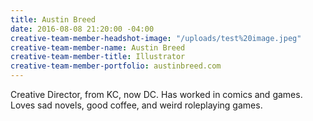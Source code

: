 ```yaml
---
title: Austin Breed
date: 2016-08-08 21:20:00 -04:00
creative-team-member-headshot-image: "/uploads/test%20image.jpeg"
creative-team-member-name: Austin Breed
creative-team-member-title: Illustrator
creative-team-member-portfolio: austinbreed.com
---
```


Creative Director, from KC, now DC. Has worked in comics and games. Loves sad novels, good coffee, and weird roleplaying games.